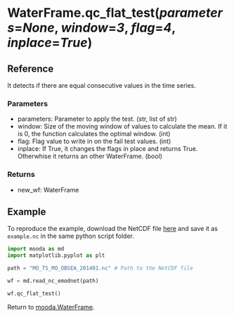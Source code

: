 # WaterFrame.qc_flat_test(*parameters*=*None*, *window*=*3*, *flag*=*4*, *inplace*=*True*)

## Reference

It detects if there are equal consecutive values in the time series.

### Parameters

* parameters: Parameter to apply the test. (str, list of str)
* window: Size of the moving window of values to calculate the mean. If it is 0, the function calculates the optimal window. (int)
* flag: Flag value to write in on the fail test values. (int)
* inplace: If True, it changes the flags in place and returns True. Otherwhise it returns an other WaterFrame. (bool)

### Returns

* new_wf: WaterFrame

## Example

To reproduce the example, download the NetCDF file [here](http://data.emso.eu/files/emso/obsea/mo/ts/MO_TS_MO_OBSEA.nc) and save it as `example.nc` in the same python script folder.

```python
import mooda as md
import matplotlib.pyplot as plt

path = "MO_TS_MO_OBSEA_201401.nc" # Path to the NetCDF file

wf = md.read_nc_emodnet(path)

wf.qc_flat_test()
```

Return to [mooda.WaterFrame](../waterframe.md).
